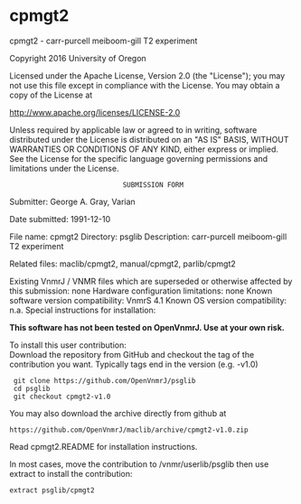 # cpmgt2
 cpmgt2 - carr-purcell meiboom-gill T2 experiment

 Copyright 2016 University of Oregon

 Licensed under the Apache License, Version 2.0 (the "License");
 you may not use this file except in compliance with the License.
 You may obtain a copy of the License at

   http://www.apache.org/licenses/LICENSE-2.0

 Unless required by applicable law or agreed to in writing, software
 distributed under the License is distributed on an "AS IS" BASIS,
 WITHOUT WARRANTIES OR CONDITIONS OF ANY KIND, either express or implied.
 See the License for the specific language governing permissions and
 limitations under the License.

                                SUBMISSION FORM

Submitter:      George A. Gray, Varian

Date submitted: 1991-12-10

File name:      cpmgt2
Directory:      psglib
Description:    carr-purcell meiboom-gill T2 experiment

Related files:  maclib/cpmgt2, manual/cpmgt2, parlib/cpmgt2


Existing VnmrJ / VNMR files which are superseded or
otherwise affected by this submission:  none
Hardware configuration limitations:     none
Known software version compatibility:   VnmrS 4.1
Known OS version compatibility:         n.a.
Special instructions for installation:

**This software has not been tested on OpenVnmrJ. Use at your own risk.**

To install this user contribution:  
Download the repository from GitHub and checkout the tag of the contribution you want.
Typically tags end in the version (e.g. -v1.0)

     git clone https://github.com/OpenVnmrJ/psglib  
     cd psglib  
     git checkout cpmgt2-v1.0


You may also download the archive directly from github at

    https://github.com/OpenVnmrJ/maclib/archive/cpmgt2-v1.0.zip

Read cpmgt2.README for installation instructions.

In most cases, move the contribution to /vnmr/userlib/psglib 
then use extract to install the contribution:  

    extract psglib/cpmgt2